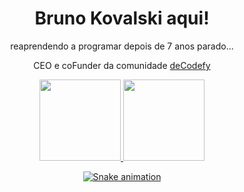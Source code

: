 <h1 align="center" >Bruno Kovalski aqui! </h1>
    <div align="center">
    <p>reaprendendo a programar depois de 7 anos parado...</p>
    <p>CEO e coFunder da comunidade <a href="https://decodefy.com.br" target="_blank">deCodefy</a></p>
</div>

<div align="center">
    <a href="https://github.com/kovalski96">
    <img height="130em" src="https://github-readme-stats.vercel.app/api?username=kovalski96&show_icons=true&theme=dark&include_all_commits=true&count_private=true"/>
    <img height="130em" src="https://github-readme-stats.vercel.app/api/top-langs/?username=kovalski96&layout=compact&langs_count=7&theme=dark"/>
</div>
  
<div align="center">
  
 ![Snake animation](https://github.com/kovalski96/kovalski96/blob/output/github-contribution-grid-snake.svg)
  
</div>

